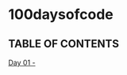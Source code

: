 # 100daysofcode

## TABLE OF CONTENTS
[Day 01 - ](https://github.com/jennerdulce/100daysofcode/blob/main/day-01.md)
